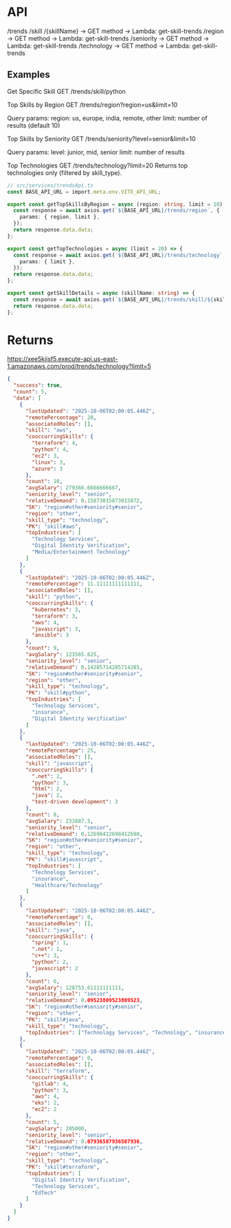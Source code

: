 # API

/trends
/skill
/{skillName} → GET method → Lambda: get-skill-trends
/region → GET method → Lambda: get-skill-trends
/seniority → GET method → Lambda: get-skill-trends
/technology → GET method → Lambda: get-skill-trends

## Examples

Get Specific Skill
GET /trends/skill/python

Top Skills by Region
GET /trends/region?region=us&limit=10

Query params:
region: us, europe, india, remote, other
limit: number of results (default 10)

Top Skills by Seniority
GET /trends/seniority?level=senior&limit=10

Query params:
level: junior, mid, senior
limit: number of results

Top Technologies
GET /trends/technology?limit=20
Returns top technologies only (filtered by skill_type).

```ts
// src/services/trendsApi.ts
const BASE_API_URL = import.meta.env.VITE_API_URL;

export const getTopSkillsByRegion = async (region: string, limit = 10) => {
  const response = await axios.get(`${BASE_API_URL}/trends/region`, {
    params: { region, limit },
  });
  return response.data.data;
};

export const getTopTechnologies = async (limit = 20) => {
  const response = await axios.get(`${BASE_API_URL}/trends/technology`, {
    params: { limit },
  });
  return response.data.data;
};

export const getSkillDetails = async (skillName: string) => {
  const response = await axios.get(`${BASE_API_URL}/trends/skill/${skillName}`);
  return response.data.data;
};
```

# Returns

https://xee5kjisf5.execute-api.us-east-1.amazonaws.com/prod/trends/technology?limit=5

```json
{
  "success": true,
  "count": 5,
  "data": [
    {
      "lastUpdated": "2025-10-06T02:00:05.446Z",
      "remotePercentage": 20,
      "associatedRoles": [],
      "skill": "aws",
      "cooccurringSkills": {
        "terraform": 4,
        "python": 4,
        "ec2": 3,
        "linux": 3,
        "azure": 3
      },
      "count": 10,
      "avgSalary": 279366.6666666667,
      "seniority_level": "senior",
      "relativeDemand": 0.15873015873015872,
      "SK": "region#other#seniority#senior",
      "region": "other",
      "skill_type": "technology",
      "PK": "skill#aws",
      "topIndustries": [
        "Technology Services",
        "Digital Identity Verification",
        "Media/Entertainment Technology"
      ]
    },
    {
      "lastUpdated": "2025-10-06T02:00:05.446Z",
      "remotePercentage": 11.11111111111111,
      "associatedRoles": [],
      "skill": "python",
      "cooccurringSkills": {
        "kubernetes": 3,
        "terraform": 3,
        "aws": 4,
        "javascript": 3,
        "ansible": 3
      },
      "count": 9,
      "avgSalary": 123565.625,
      "seniority_level": "senior",
      "relativeDemand": 0.14285714285714285,
      "SK": "region#other#seniority#senior",
      "region": "other",
      "skill_type": "technology",
      "PK": "skill#python",
      "topIndustries": [
        "Technology Services",
        "insurance",
        "Digital Identity Verification"
      ]
    },
    {
      "lastUpdated": "2025-10-06T02:00:05.446Z",
      "remotePercentage": 25,
      "associatedRoles": [],
      "skill": "javascript",
      "cooccurringSkills": {
        ".net": 2,
        "python": 3,
        "html": 2,
        "java": 2,
        "test-driven development": 3
      },
      "count": 8,
      "avgSalary": 233887.5,
      "seniority_level": "senior",
      "relativeDemand": 0.12698412698412698,
      "SK": "region#other#seniority#senior",
      "region": "other",
      "skill_type": "technology",
      "PK": "skill#javascript",
      "topIndustries": [
        "Technology Services",
        "insurance",
        "Healthcare/Technology"
      ]
    },
    {
      "lastUpdated": "2025-10-06T02:00:05.446Z",
      "remotePercentage": 0,
      "associatedRoles": [],
      "skill": "java",
      "cooccurringSkills": {
        "spring": 1,
        ".net": 1,
        "c++": 3,
        "python": 2,
        "javascript": 2
      },
      "count": 6,
      "avgSalary": 128753.61111111111,
      "seniority_level": "senior",
      "relativeDemand": 0.09523809523809523,
      "SK": "region#other#seniority#senior",
      "region": "other",
      "PK": "skill#java",
      "skill_type": "technology",
      "topIndustries": ["Technology Services", "Technology", "insurance"]
    },
    {
      "lastUpdated": "2025-10-06T02:00:05.446Z",
      "remotePercentage": 0,
      "associatedRoles": [],
      "skill": "terraform",
      "cooccurringSkills": {
        "gitlab": 4,
        "python": 3,
        "aws": 4,
        "eks": 2,
        "ec2": 2
      },
      "count": 5,
      "avgSalary": 205000,
      "seniority_level": "senior",
      "relativeDemand": 0.07936507936507936,
      "SK": "region#other#seniority#senior",
      "region": "other",
      "skill_type": "technology",
      "PK": "skill#terraform",
      "topIndustries": [
        "Digital Identity Verification",
        "Technology Services",
        "EdTech"
      ]
    }
  ]
}
```
